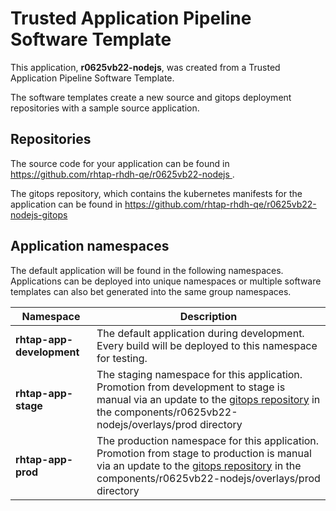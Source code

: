 # Trusted Application Pipeline Software Template

This application, **r0625vb22-nodejs**, was created from a Trusted Application Pipeline Software Template.

The software templates create a new source and gitops deployment repositories with a sample source application. 

## Repositories

The source code for your application can be found in [https://github.com/rhtap-rhdh-qe/r0625vb22-nodejs ](https://github.com/rhtap-rhdh-qe/r0625vb22-nodejs ).
 
The gitops repository, which contains the kubernetes manifests for the application can be found in 
[https://github.com/rhtap-rhdh-qe/r0625vb22-nodejs-gitops ](https://github.com/rhtap-rhdh-qe/r0625vb22-nodejs-gitops ) 

## Application namespaces 

The default application will be found in the following namespaces. Applications can be deployed into unique namespaces or multiple software templates can also bet generated into the same group namespaces.  

|  Namespace   |  Description   |  
| -------- | -------- |   
| **rhtap-app-development** | The default application during development. Every build will be deployed to this namespace for testing. | 
| **rhtap-app-stage** | The staging namespace for this application. Promotion from development to stage is manual via an update to the [gitops repository](https://github.com/rhtap-rhdh-qe/r0625vb22-nodejs-gitops ) in the components/r0625vb22-nodejs/overlays/prod directory |  
| **rhtap-app-prod** | The production namespace for this application. Promotion from stage to production is manual via an update to the [gitops repository](https://github.com/rhtap-rhdh-qe/r0625vb22-nodejs-gitops ) in the components/r0625vb22-nodejs/overlays/prod directory | 